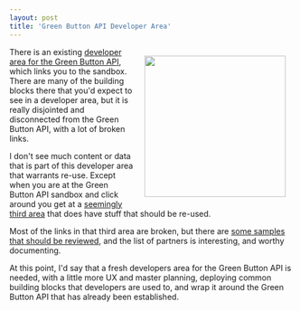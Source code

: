 ```yaml
---
layout: post
title: 'Green Button API Developer Area'
---
```

<p><a href="http://energyos.github.io/OpenESPI-GreenButton-API-Documentation/"><img style="padding: 15px;" src="https://s3.amazonaws.com/kinlane-productions/federal-government/green-button/green-button-developer-guide.png" alt="" width="250" align="right" /></a></p>
<p>There is an existing <a href="http://energyos.github.io/OpenESPI-GreenButton-API-Documentation/">developer area for the Green Button API</a>, which links you to the sandbox. There are many of the building blocks there that you'd expect to see in a developer area, but it is really disjointed and disconnected from the Green Button API, with a lot of broken links.</p>
<p>I don't see much content or data that is part of this developer area that warrants re-use. Except when you are at the Green Button API sandbox and click around you get at a <a href="https://services.greenbuttondata.org/">seemingly third area</a> that does have stuff that should be re-used.</p>
<p>Most of the links in that third area are broken, but there are <a href="https://services.greenbuttondata.org/sample-data.html">some samples that should be reviewed</a>, and the list of partners is interesting, and worthy documenting.</p>
<p>At this point, I'd say that a fresh developers area for the Green Button API is needed, with a little more UX and master planning, deploying common building blocks that developers are used to, and wrap it around the Green Button API that has already been established.</p>